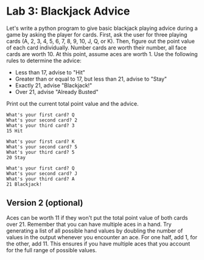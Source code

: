 # Lab 3: Blackjack Advice


Let's write a python program to give basic blackjack playing advice during a game by asking the player for cards. First, ask the user for three playing cards (A, 2, 3, 4, 5, 6, 7, 8, 9, 10, J, Q, or K). Then, figure out the point value of each card individually. Number cards are worth their number, all face cards are worth 10. At this point, assume aces are worth 1. Use the following rules to determine the advice:

* Less than 17, advise to "Hit"
* Greater than or equal to 17, but less than 21, advise to "Stay"
* Exactly 21, advise "Blackjack!"
* Over 21, advise "Already Busted"

Print out the current total point value and the advice.

```
What's your first card? Q
What's your second card? 2
What's your third card? 3
15 Hit

What's your first card? K
What's your second card? 5
What's your third card? 5
20 Stay

What's your first card? Q
What's your second card? J
What's your third card? A
21 Blackjack!
```

## Version 2 (optional)

Aces can be worth 11 if they won't put the total point value of both cards over 21. Remember that you can have multiple aces in a hand. Try generating a list of all possible hand values by doubling the number of values in the output whenever you encounter an ace. For one half, add 1, for the other, add 11. This ensures if you have multiple aces that you account for the full range of possible values.
